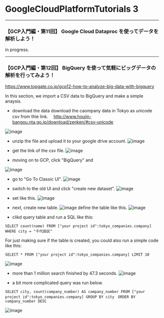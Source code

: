 # GoogleCloudPlatformTutorials 3

***

### 【GCP入門編・第11回】 Google Cloud Dataproc を使ってデータを解析しよう！


in progress.



***

### 【GCP入門編・第12回】 BigQuery を使って気軽にビッグデータの解析を行ってみよう！

https://www.topgate.co.jp/gcp12-how-to-analyze-big-data-with-bigquery

In this section, we import a CSV data to BigQuery and make a simple anaysis.

- download the data
download the caompany data in Tokyo as unicode csv from thie link.　
http://www.houjin-bangou.nta.go.jp/download/zenken/#csv-unicode

![image](https://user-images.githubusercontent.com/6435299/47645075-464ed300-dbb3-11e8-9ffb-ffd839b85cd3.png)


- unzip the file and upload it to your google drive account.
![image](https://user-images.githubusercontent.com/6435299/47645034-2ddeb880-dbb3-11e8-884e-4930367fc5a7.png)

- get the link of the csv file.
![image](https://user-images.githubusercontent.com/6435299/47645301-f1f82300-dbb3-11e8-9b22-b204573802e0.png)

- moving on to GCP, click "BigQuery" and 

![image](https://user-images.githubusercontent.com/6435299/47645368-2966cf80-dbb4-11e8-9d3e-cfce418983fc.png)

- go to "Go To Classic UI".
![image](https://user-images.githubusercontent.com/6435299/47648021-1b1cb180-dbbc-11e8-855b-f054215c16b6.png)

- switch to the old UI and click "create new dataset".
![image](https://user-images.githubusercontent.com/6435299/47647348-0f2ff000-dbba-11e8-8ba1-75198fc1caae.png)

- set like this.
![image](https://user-images.githubusercontent.com/6435299/47648234-c594d480-dbbc-11e8-880a-8cd57debaa3e.png)

- next, create new table.
![image](https://user-images.githubusercontent.com/6435299/47648298-f7a63680-dbbc-11e8-9fa9-a0f723266970.png)
define the table like this.
![image](https://user-images.githubusercontent.com/6435299/47649697-67b6bb80-dbc1-11e8-9d91-d53cfa4cfcc9.png)

- clikd query table and run a SQL like this:
```
SELECT count(name) FROM ["your project id":tokyo_companies.company] WHERE city = "千代田区"
```
For just making sure if the table is created, you could also run a simple code like this:
```
SELECT * FROM ["your project id":tokyo_companies.company] LIMIT 10
```
![image](https://user-images.githubusercontent.com/6435299/47649783-a3ea1c00-dbc1-11e8-9428-5b1393a6eb28.png)

- more than 1 million search finished by 47.3 seconds.
![image](https://user-images.githubusercontent.com/6435299/47650466-ae0d1a00-dbc3-11e8-9372-64ec72fdb4ae.png)

- a bit more complicated query was run below.
```
SELECT city, count(company_number) AS company_number FROM ["your project id":tokyo_companies.company] GROUP BY city　ORDER BY company_number DESC
```
![image](https://user-images.githubusercontent.com/6435299/47650414-83bb5c80-dbc3-11e8-8696-a828a90ada47.png)



















